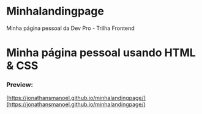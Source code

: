 # Minhalandingpage
Minha página pessoal da Dev Pro - Trilha Frontend

# Minha página pessoal usando HTML & CSS

### Preview:

[https://jonathansmanoel.github.io/minhalandingpage/](https://jonathansmanoel.github.io/minhalandingpage/)
